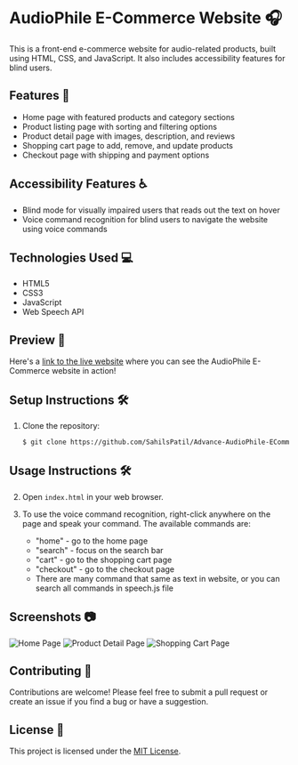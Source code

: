 

# AudioPhile E-Commerce Website 🎧

This is a front-end e-commerce website for audio-related products, built using HTML, CSS, and JavaScript. It also includes accessibility features for blind users.

## Features 🚀

- Home page with featured products and category sections
- Product listing page with sorting and filtering options
- Product detail page with images, description, and reviews
- Shopping cart page to add, remove, and update products
- Checkout page with shipping and payment options

## Accessibility Features ♿️

- Blind mode for visually impaired users that reads out the text on hover
- Voice command recognition for blind users to navigate the website using voice commands

## Technologies Used 💻

- HTML5
- CSS3
- JavaScript
- Web Speech API

## Preview 👀

Here's a [link to the live website](https://audiophile-shop-for-blind-people.netlify.app/) where you can see the AudioPhile E-Commerce website in action!

## Setup Instructions 🛠️

1. Clone the repository:

   ```bash
   $ git clone https://github.com/SahilsPatil/Advance-AudioPhile-ECommerce-Website-With-Blind-Mode.git
   
## Usage Instructions 🛠️

2. Open `index.html` in your web browser.

3. To use the voice command recognition, right-click anywhere on the page and speak your command. The available commands are:
   - "home" - go to the home page
   - "search" - focus on the search bar
   - "cart" - go to the shopping cart page
   - "checkout" - go to the checkout page
   - There are many command that same as text in website, or you can search all commands in speech.js file

## Screenshots 📷

![Home Page](/screenshots/home.png)
![Product Detail Page](/screenshots/product-detail.png)
![Shopping Cart Page](/screenshots/cart.png)

## Contributing 🤝

Contributions are welcome! Please feel free to submit a pull request or create an issue if you find a bug or have a suggestion.

## License 📝

This project is licensed under the [MIT License](LICENSE).
   

